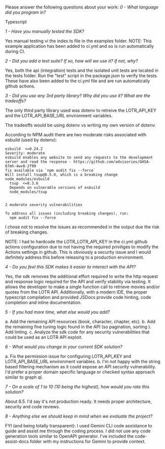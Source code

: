 Please answer the following questions about your work:
*0 - What language did you program in?*

Typescript

*1 - Have you manually tested the SDK?*

Yes manual testing vi the index.ts file in the examples folder.  NOTE: This example application has been added to ci.yml and so is run automatically during CI.

*2 - Did you add a test suite? If so, how will we use it? If not, why?*

Yes, both the api (integration) tests and the isolated unit tests are located in the tests folder.  Run the "test" script in the package.json to verify the tests.  These have also been added to the ci.yml file and are run automatically github actions. 

*3 - Did you use any 3rd party library? Why did you use it? What are the tradeoffs?*

The only third party library used was dotenv to retreive the LOTR_API_KEY and the LOTR_API_BASE_URL environment variables.

The tradeoffs would be using dotenv vs writing my own version of dotenv.

According to NPM audit there are two moderate risks associated with esbuild (used by dotenv):

```
esbuild  <=0.24.2
Severity: moderate
esbuild enables any website to send any requests to the development server and read the response - https://github.com/advisories/GHSA-67mh-4wv8-2f99
fix available via `npm audit fix --force`
Will install tsup@8.5.0, which is a breaking change
node_modules/esbuild
  tsup  <=8.3.6
  Depends on vulnerable versions of esbuild
  node_modules/tsup


2 moderate severity vulnerabilities

To address all issues (including breaking changes), run:
  npm audit fix --force
```

I chose not to resolve the issues as recommended in the output due the risk of breaking changes.  

NOTE:  I had to hardcode the LOTR_LOTR_API_KEY in the ci.yml github actions configuration due to not having the required priviliges to modify the Actions settings in github.  This is obviously a security issue and I would definitely address this before releasing to a production environment. 

*4 - Do you feel this SDK makes it easier to interact with the API?*

Yes, the sdk removes the additional effort required to write the http request and response logic required for the API and verify stability via testing.  It allows the developer to make a single function call to retrieve movies and/or quotes from the LOTR API.  Additionally, with a modern IDE, the proper typescript compilation and provided JSDocs provide code hinting, code completion and inline documentation.   

*5 - If you had more time, what else would you add?*

a. Add the remaining API resources (book, character, chapter, etc). 
b. Add the remaining fine tuning logic found in the API (so pagination, sorting ).
Add linting.
c. Analyze the sdk code for any security vulnerabilities that could be used as an LOTR API exploit.

*6 - What would you change in your current SDK solution?*

a. Fix the permission issue for configuring LOTR_API_KEY and LOTR_API_BASE_URL environment variables.
b. I'm not happy with the string based filtering mechanism as it could expose an API security vulnerability.  I'd prefer a proper domain specific language or checked syntax approach similar to graph ql. 

*7 - On a scale of 1 to 10 (10 being the highest), how would you rate this solution?*

About 6.5.  I'd say it's not production ready.  It needs proper architecture, security and code reviews. 

*8 - Anything else we should keep in mind when we evaluate the project?*

FYI (and being totally transparent):  I used Gemini CLI code assistance to guide and assist me through the coding process. I did not use any code generation tools similar to OpenAPI generator.  I've included the code-assist-docs folder with my instructions for Gemini to provide context.